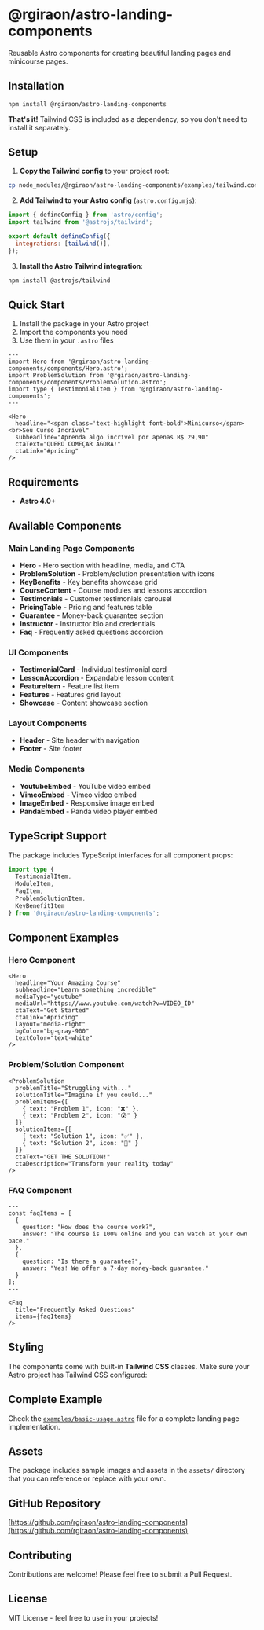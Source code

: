 # @rgiraon/astro-landing-components

Reusable Astro components for creating beautiful landing pages and minicourse pages.

## Installation

```bash
npm install @rgiraon/astro-landing-components
```

**That's it!** Tailwind CSS is included as a dependency, so you don't need to install it separately.

## Setup

1. **Copy the Tailwind config** to your project root:
```bash
cp node_modules/@rgiraon/astro-landing-components/examples/tailwind.config.example.js tailwind.config.js
```

2. **Add Tailwind to your Astro config** (`astro.config.mjs`):
```javascript
import { defineConfig } from 'astro/config';
import tailwind from '@astrojs/tailwind';

export default defineConfig({
  integrations: [tailwind()],
});
```

3. **Install the Astro Tailwind integration**:
```bash
npm install @astrojs/tailwind
```

## Quick Start

1. Install the package in your Astro project
2. Import the components you need
3. Use them in your `.astro` files

```astro
---
import Hero from '@rgiraon/astro-landing-components/components/Hero.astro';
import ProblemSolution from '@rgiraon/astro-landing-components/components/ProblemSolution.astro';
import type { TestimonialItem } from '@rgiraon/astro-landing-components';
---

<Hero
  headline="<span class='text-highlight font-bold'>Minicurso</span><br>Seu Curso Incrível"
  subheadline="Aprenda algo incrível por apenas R$ 29,90"
  ctaText="QUERO COMEÇAR AGORA!"
  ctaLink="#pricing"
/>
```

## Requirements

- **Astro 4.0+**

## Available Components

### Main Landing Page Components
- **Hero** - Hero section with headline, media, and CTA
- **ProblemSolution** - Problem/solution presentation with icons
- **KeyBenefits** - Key benefits showcase grid
- **CourseContent** - Course modules and lessons accordion
- **Testimonials** - Customer testimonials carousel
- **PricingTable** - Pricing and features table
- **Guarantee** - Money-back guarantee section
- **Instructor** - Instructor bio and credentials
- **Faq** - Frequently asked questions accordion

### UI Components
- **TestimonialCard** - Individual testimonial card
- **LessonAccordion** - Expandable lesson content
- **FeatureItem** - Feature list item
- **Features** - Features grid layout
- **Showcase** - Content showcase section

### Layout Components
- **Header** - Site header with navigation
- **Footer** - Site footer

### Media Components
- **YoutubeEmbed** - YouTube video embed
- **VimeoEmbed** - Vimeo video embed
- **ImageEmbed** - Responsive image embed
- **PandaEmbed** - Panda video player embed

## TypeScript Support

The package includes TypeScript interfaces for all component props:

```typescript
import type { 
  TestimonialItem, 
  ModuleItem, 
  FaqItem,
  ProblemSolutionItem,
  KeyBenefitItem 
} from '@rgiraon/astro-landing-components';
```

## Component Examples

### Hero Component
```astro
<Hero
  headline="Your Amazing Course"
  subheadline="Learn something incredible"
  mediaType="youtube"
  mediaUrl="https://www.youtube.com/watch?v=VIDEO_ID"
  ctaText="Get Started"
  ctaLink="#pricing"
  layout="media-right"
  bgColor="bg-gray-900"
  textColor="text-white"
/>
```

### Problem/Solution Component
```astro
<ProblemSolution
  problemTitle="Struggling with..."
  solutionTitle="Imagine if you could..."
  problemItems={[
    { text: "Problem 1", icon: "❌" },
    { text: "Problem 2", icon: "😰" }
  ]}
  solutionItems={[
    { text: "Solution 1", icon: "✅" },
    { text: "Solution 2", icon: "🚀" }
  ]}
  ctaText="GET THE SOLUTION!"
  ctaDescription="Transform your reality today"
/>
```

### FAQ Component
```astro
---
const faqItems = [
  {
    question: "How does the course work?",
    answer: "The course is 100% online and you can watch at your own pace."
  },
  {
    question: "Is there a guarantee?",
    answer: "Yes! We offer a 7-day money-back guarantee."
  }
];
---

<Faq
  title="Frequently Asked Questions"
  items={faqItems}
/>
```

## Styling

The components come with built-in **Tailwind CSS** classes. Make sure your Astro project has Tailwind CSS configured:

## Complete Example

Check the [`examples/basic-usage.astro`](./examples/basic-usage.astro) file for a complete landing page implementation.

## Assets

The package includes sample images and assets in the `assets/` directory that you can reference or replace with your own.

## GitHub Repository

[https://github.com/rgiraon/astro-landing-components](https://github.com/rgiraon/astro-landing-components)

## Contributing

Contributions are welcome! Please feel free to submit a Pull Request.

## License

MIT License - feel free to use in your projects!
